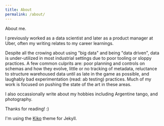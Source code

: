 ```yaml
---
title: About
permalink: /about/
---
```


<p class="lead">About me.</p>

I previously worked as a data scientist and later as a product manager at Uber, often my writing relates to my career learnings.

Despite all the crowing about using "big data" and being "data driven", data is under-utilized in most industrial settings due to poor tooling or sloppy practices. A few common culprits are: poor planning and controls on schemas and how they evolve, little or no tracking of metadata, reluctance to structure warehoused data until as late in the game as possible, and laughably bad experimentation (read: ab testing) practices. Much of my work is focused on pushing the state of the art in these areas.

I also occassionally write about my hobbies including Argentine tango, and photography.

Thanks for reading! :)

I'm using the <a href="http://github.com/gfjaru/Kiko">Kiko</a> theme for Jekyll.
